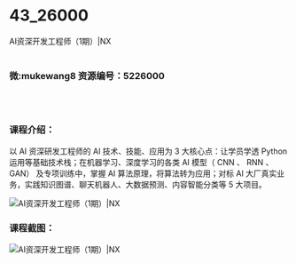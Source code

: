 # 43_26000
AI资深开发工程师（1期）|NX
<br/></br>
<h3>微:mukewang8 资源编号：5226000</h3>
<br/></br>
<h3>课程介绍：</h3>
<p>以 AI 资深研发工程师的 AI 技术、技能、应用为 3 大核心点：让学员学透 Python 运用等基础技术栈；在机器学习、深度学习的各类 AI 模型（ CNN 、 RNN 、 GAN） 及专项训练中，掌握 AI 算法原理，将算法转为应用；对标 AI 大厂真实业务，实践知识图谱、聊天机器人、大数据预测、内容智能分类等 5 大项目。</p>
<p><img src="https://www.ko996.com/wp-content/uploads/img/2022/08/1-97-300x265.png" alt="AI资深开发工程师（1期）|NX"></p>
<div class="info-desc">
<h3>课程截图：</h3>
<p><img src="https://www.ko996.com/wp-content/uploads/img/2022/08/2-93.png" alt="AI资深开发工程师（1期）|NX"></p>


			
</div>
